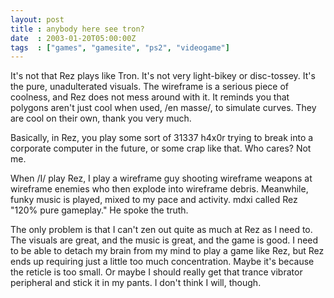 ```yaml
---
layout: post
title : anybody here see tron?
date  : 2003-01-20T05:00:00Z
tags  : ["games", "gamesite", "ps2", "videogame"]
---
```

It's not that Rez plays like Tron.  It's not very light-bikey or disc-tossey. It's the pure, unadulterated visuals.  The wireframe is a serious piece of coolness, and Rez does not mess around with it.  It reminds you that polygons aren't just cool when used, /en masse/, to simulate curves.  They are cool on their own, thank you very much.

Basically, in Rez, you play some sort of 31337 h4x0r trying to break into a corporate computer in the future, or some crap like that.  Who cares?  Not me.

When /I/ play Rez, I play a wireframe guy shooting wireframe weapons at wireframe enemies who then explode into wireframe debris.  Meanwhile, funky music is played, mixed to my pace and activity.  mdxi called Rez "120% pure gameplay."  He spoke the truth.

The only problem is that I can't zen out quite as much at Rez as I need to. The visuals are great, and the music is great, and the game is good.  I need to be able to detach my brain from my mind to play a game like Rez, but Rez ends up requiring just a little too much concentration.  Maybe it's because the reticle is too small.  Or maybe I should really get that trance vibrator peripheral and stick it in my pants.  I don't think I will, though.

